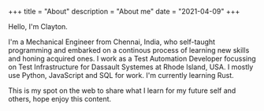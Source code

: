 +++
title = "About"
description = "About me"
date = "2021-04-09"
+++

Hello, I'm Clayton.

I'm a Mechanical Engineer from Chennai, India, who self-taught programming and embarked on a continous process of learning new skills and honing acquired ones. I work as a Test Automation Developer focussing on Test Infrastructure for Dassault Systemes at Rhode Island, USA. I mostly use Python, JavaScript and SQL for work. I'm currently learning Rust.

This is my spot on the web to share what I learn for my future self and others, hope enjoy this content.
